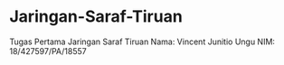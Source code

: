 # Jaringan-Saraf-Tiruan

Tugas Pertama Jaringan Saraf Tiruan
Nama: Vincent Junitio Ungu
NIM: 18/427597/PA/18557
